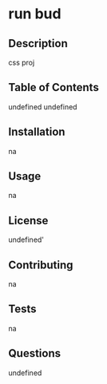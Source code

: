 # run bud

  ## Description
  css proj

  ## Table of Contents
  undefined
  undefined

  ## Installation
  na

  ## Usage
  na

  ## License
  undefined'

  ## Contributing
  na

  ## Tests
  na

  ## Questions
  undefined

